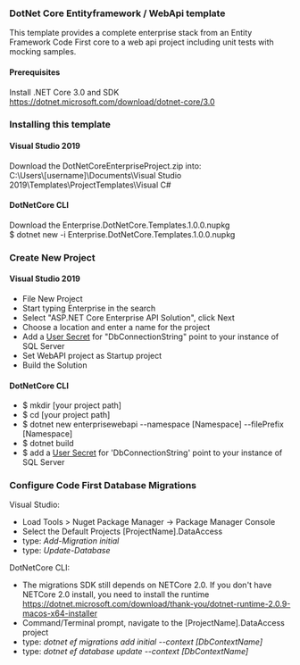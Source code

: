 ### DotNet Core Entityframework / WebApi template
This template provides a complete enterprise stack from an Entity Framework Code First core to a web api project including unit tests with mocking samples. 

#### Prerequisites
Install .NET Core 3.0 and SDK  
https://dotnet.microsoft.com/download/dotnet-core/3.0 

### Installing this template
#### Visual Studio 2019
Download the DotNetCoreEnterpriseProject.zip into:  
C:\Users\\[username]\Documents\Visual Studio 2019\Templates\ProjectTemplates\Visual C#

#### DotNetCore CLI
Download the Enterprise.DotNetCore.Templates.1.0.0.nupkg  
$ dotnet new -i Enterprise.DotNetCore.Templates.1.0.0.nupkg  
 

### Create New Project
#### Visual Studio 2019
* File New Project
* Start typing Enterprise in the search
* Select "ASP.NET Core Enterprise API Solution", click Next
* Choose a location and enter a name for the project
* Add a [User Secret](https://docs.microsoft.com/en-us/aspnet/core/security/app-secrets?view=aspnetcore-2.2&tabs=windows) for "DbConnectionString" point to your instance of SQL Server
* Set WebAPI project as Startup project
* Build the Solution

#### DotNetCore CLI
* $ mkdir [your project path]
* $ cd [your project path]
* $ dotnet new enterprisewebapi --namespace [Namespace] --filePrefix [Namespace]
* $ dotnet build
* $ add a [User Secret](https://docs.microsoft.com/en-us/aspnet/core/security/app-secrets?view=aspnetcore-2.2&tabs=windows) for 'DbConnectionString' point to your instance of SQL Server

### Configure Code First Database Migrations 
Visual Studio:  
* Load Tools > Nuget Package Manager -> Package Manager Console
* Select the Default Projects [ProjectName].DataAccess
* type: <i>Add-Migration initial</i>
* type: <i>Update-Database</i>

DotNetCore CLI:  
* The migrations SDK still depends on NETCore 2.0.  If you don't have NETCore 2.0 install, you need to install the runtime https://dotnet.microsoft.com/download/thank-you/dotnet-runtime-2.0.9-macos-x64-installer
* Command/Terminal prompt, navigate to the [ProjectName].DataAccess project
* type: <i>dotnet ef migrations add initial --context [DbContextName]</i>
* type: <i>dotnet ef database update --context [DbContextName]</i>








